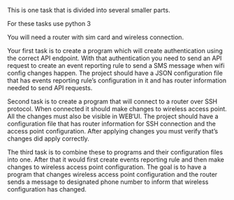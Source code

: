This is one task that is divided into several smaller parts.

For these tasks use python 3

You will need a router with sim card and wireless connection.

Your first task is to create a program which will create authentication using the correct API endpoint. With that authentication you need to send an API request to create an event reporting rule to send a SMS message when wifi config changes happen. The project should have a JSON configuration file that has events reporting rule’s configuration in it and has router information needed to send API requests.

Second task is to create a program that will connect to a router over SSH protocol. When connected it should make changes to wireless access point. All the changes must also be visible in WEB‘UI. The project should have a configuration file that has router information for SSH connection and the access point configuration. After applying changes you must verify that’s changes did apply correctly.

The third task is to combine these to programs and their configuration files into one. After that it would first create events reporting rule and then make changes to wireless access point configuration. The goal is to have a program that changes wireless access point configuration and the router sends a message to designated phone number to inform that wireless configuration has changed.
